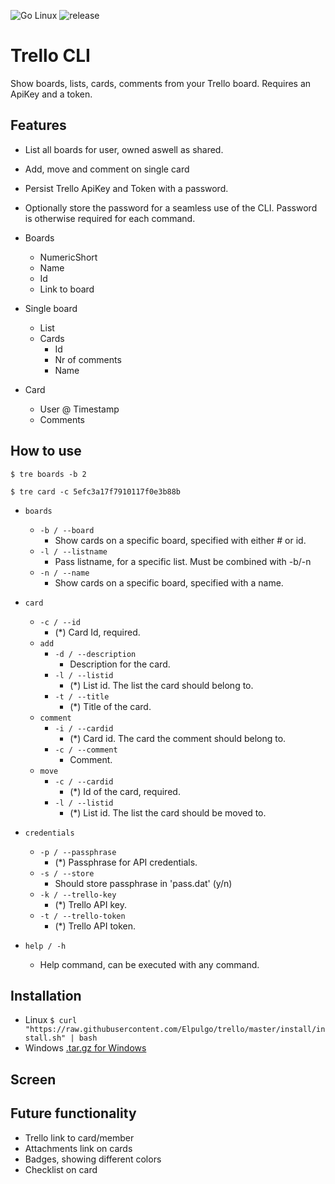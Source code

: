 ![Go Linux](https://github.com/Elpulgo/trello/workflows/Go%20Linux/badge.svg?branch=master)
![release](https://github.com/Elpulgo/trello/workflows/release/badge.svg?branch=0.1.1&event=release)

# Trello CLI
Show boards, lists, cards, comments from your Trello board. Requires an ApiKey and a token.

## Features
 + List all boards for user, owned aswell as shared.
 + Add, move and comment on single card
 + Persist Trello ApiKey and Token with a password.
 + Optionally store the password for a seamless use of the CLI. 
   Password is otherwise required for each command.
 + Boards
    + NumericShort
    + Name
    + Id
    + Link to board 
 
 + Single board
    + List
    + Cards
      + Id
      + Nr of comments
      + Name
 + Card
    + User @ Timestamp
    + Comments

## How to use
```
$ tre boards -b 2  
```
```
$ tre card -c 5efc3a17f7910117f0e3b88b
```
+ `boards`
    + `-b / --board`
      + Show cards on a specific board, specified with either # or id.
    + `-l / --listname`
      +  Pass listname, for a specific list. Must be combined with -b/-n
    + `-n / --name`
      + Show cards on a specific board, specified with a name.

+ `card`
    + `-c / --id`
      + (*) Card Id, required.
    + `add`
      + `-d / --description`
        + Description for the card.
      + `-l / --listid`
        + (*) List id. The list the card should belong to.
      + `-t / --title`
        + (*) Title of the card.
    + `comment`
      + `-i / --cardid`
        + (*) Card id. The card the comment should belong to.
      + `-c / --comment`
        + Comment.
    + `move`
      + `-c / --cardid`
        + (*) Id of the card, required.
      + `-l / --listid`
        + (*) List id. The list the card should be moved to.
    
+ `credentials`
    + `-p / --passphrase`
      + (*) Passphrase for API credentials.
    + `-s / --store`
      + Should store passphrase in 'pass.dat' (y/n)
    + `-k / --trello-key`
      + (*) Trello API key.
    + `-t / --trello-token`
      + (*) Trello API token.

+ `help / -h`
  + Help command, can be executed with any command.

## Installation
+ Linux `$ curl "https://raw.githubusercontent.com/Elpulgo/trello/master/install/install.sh" | bash`
+ Windows <a href="https://github.com/Elpulgo/trello/releases/download/v1.1.0/tre-windows-amd64.tar.gz">.tar.gz for Windows</a>

## Screen

## Future functionality
  + Trello link to card/member
  + Attachments link on cards
  + Badges, showing different colors
  + Checklist on card


